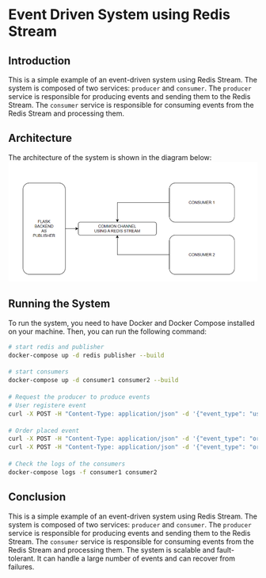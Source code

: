 # Event Driven System using Redis Stream
## Introduction
This is a simple example of an event-driven system using Redis Stream. The system is composed of two services: `producer` and `consumer`. The `producer` service is responsible for producing events and sending them to the Redis Stream. The `consumer` service is responsible for consuming events from the Redis Stream and processing them.

## Architecture
The architecture of the system is shown in the diagram below:
![Architecture](./architecture.png)

## Running the System
To run the system, you need to have Docker and Docker Compose installed on your machine. Then, you can run the following command:
```bash
# start redis and publisher
docker-compose up -d redis publisher --build

# start consumers
docker-compose up -d consumer1 consumer2 --build

# Request the producer to produce events
# User registere event
curl -X POST -H "Content-Type: application/json" -d '{"event_type": "user_registered", "data": {"user_id": "admin123", "name": "Admin"}}' http://localhost:5000/create-event

# Order placed event
curl -X POST -H "Content-Type: application/json" -d '{"event_type": "order_placed", "data": {"order_id": 123, "product": "Product ABC"}}' http://localhost:5000/create-event
curl -X POST -H "Content-Type: application/json" -d '{"event_type": "order_placed", "data": {"order_id": 987, "product": "Product XYZ"}}' http://localhost:5000/create-event

# Check the logs of the consumers
docker-compose logs -f consumer1 consumer2
```

## Conclusion
This is a simple example of an event-driven system using Redis Stream. The system is composed of two services: `producer` and `consumer`. The `producer` service is responsible for producing events and sending them to the Redis Stream. The `consumer` service is responsible for consuming events from the Redis Stream and processing them. The system is scalable and fault-tolerant. It can handle a large number of events and can recover from failures.